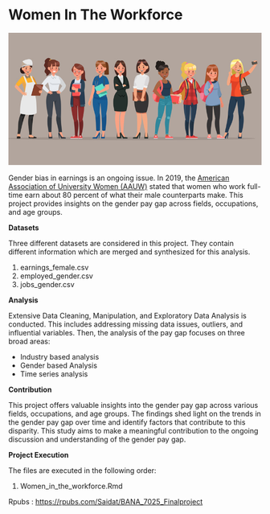 # Women In The Workforce

![WomenInTheWorkPlace](/Women-In-The-Workplace.jpg)


Gender bias in earnings is an ongoing issue. In 2019, the [American Association of University Women (AAUW)](https://www.aauw.org/research/the-simple-truth-about-the-gender-pay-gap/) stated that women who work full-time earn about 80 percent of what their male counterparts make. This project provides insights on the gender pay gap across fields, occupations, and age groups.

**Datasets**


Three different datasets are considered in this project. They contain different information which are merged and synthesized for this analysis.
1. earnings_female.csv
2. employed_gender.csv	
3. jobs_gender.csv

**Analysis** 


Extensive Data Cleaning, Manipulation, and Exploratory Data Analysis is conducted. This includes addressing missing data issues, outliers, and influential variables. Then, the analysis of the pay gap focuses on three broad areas:
* Industry based analysis
* Gender based Analysis
* Time series analysis

**Contribution**


This project offers valuable insights into the gender pay gap across various fields, occupations, and age groups. The findings shed light on the trends in the gender pay gap over time and identify factors that contribute to this disparity. 
This study aims to make a meaningful contribution to the ongoing discussion and understanding of the gender pay gap.


**Project Execution**

The files are executed in the following order:

1. Women_in_the_workforce.Rmd

Rpubs : https://rpubs.com/Saidat/BANA_7025_Finalproject
